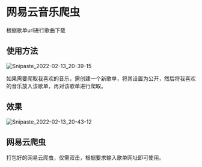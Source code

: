 # 网易云音乐爬虫

根据歌单url进行歌曲下载

## 使用方法

![Snipaste_2022-02-13_20-39-15](https://haochen1204.oss-cn-chengdu.aliyuncs.com/web_picture/img/Snipaste_2022-02-13_20-39-15.png)

如果需要爬取我喜欢的音乐，需创建一个新歌单，将其设置为公开，然后将我喜欢的音乐放入该歌单，再对该歌单进行爬取。

## 效果

![Snipaste_2022-02-13_20-43-12](https://haochen1204.oss-cn-chengdu.aliyuncs.com/web_picture/img/Snipaste_2022-02-13_20-43-12.png)

## 网易云爬虫

打包好的网易云爬虫，仅需双击，根据要求输入歌单网址即可使用。
